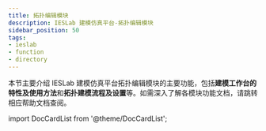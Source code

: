 ```yaml
---
title: 拓扑编辑模块
description: IESLab 建模仿真平台-拓扑编辑模块
sidebar_position: 50
tags:
- ieslab
- function
- directory
---
```



本节主要介绍 IESLab 建模仿真平台拓扑编辑模块的主要功能，包括**建模工作台的特性及使用方法**和**拓扑建模流程及设置**等。如需深入了解各模块功能文档，请跳转相应帮助文档查阅。



import DocCardList from '@theme/DocCardList';

<DocCardList />